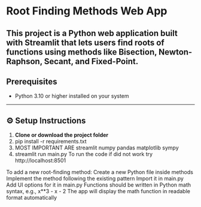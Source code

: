# Root Finding Methods Web App

This project is a Python web application built with **Streamlit** that lets users find roots of functions using methods like Bisection, Newton-Raphson, Secant, and Fixed-Point.
---
##  Prerequisites

- Python 3.10 or higher installed on your system
---

## ⚙️ Setup Instructions

1. **Clone or download the project folder**
2. pip install -r requirements.txt
3. MOST IMPORTANT ARE
streamlit
numpy
pandas
matplotlib
sympy
4. streamlit run main.py
To run the code
if did not work try 
 http://localhost:8501


To add a new root-finding method:
Create a new Python file inside methods
Implement the method following the existing pattern
Import it in main.py
Add UI options for it in main.py
Functions should be written in Python math syntax, e.g., x**3 - x - 2
The app will display the math function in readable format automatically

